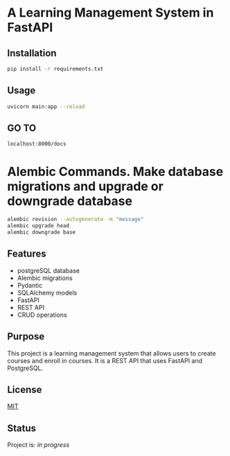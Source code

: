 # A Learning Management System in FastAPI

## Installation

```bash
pip install -r requirements.txt
```

## Usage

```bash
uvicorn main:app --reload
```

## GO TO
``` 
localhost:8000/docs
```
# Alembic Commands. Make database migrations and upgrade or downgrade database
```bash
alembic revision --autogenerate -m "message"
alembic upgrade head
alembic downgrade base
```

## Features
- postgreSQL database
- Alembic migrations
- Pydantic
- SQLAlchemy models
- FastAPI
- REST API
- CRUD operations


## Purpose
This project is a learning management system that allows users to create courses and enroll in courses. It is a REST API that uses FastAPI and PostgreSQL.

## License
[MIT](https://choosealicense.com/licenses/mit/)

## Status
Project is: _in progress_

